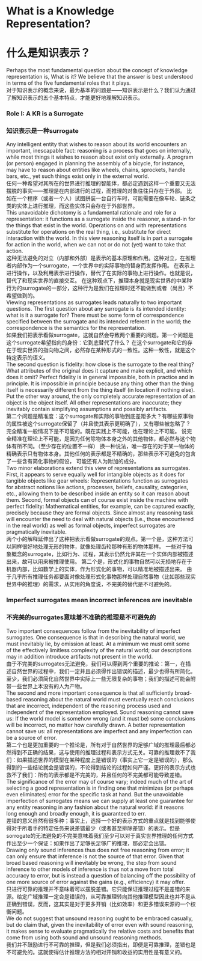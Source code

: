 # What is a Knowledge Representation?
# 什么是知识表示？  
Perhaps the most fundamental question about the concept of knowledge representation is, What is it? We believe that the answer is best
understood in terms of the five fundamental roles that it plays.  
对于知识表示的概念来说，最为基本的问题是——知识表示是什么？我们认为通过了解知识表示的五个基本特点，才能更好地理解知识表示。  
### Role I: A KR is a Surrogate
### 知识表示是一种surrogate  
Any intelligent entity that wishes to reason about its world encounters an
important, inescapable fact: reasoning is a
process that goes on internally,
while most things it wishes to reason about exist only externally. A program
(or person) engaged in planning the assembly of a bicycle, for instance, may
have to reason about entities like wheels,
chains, sprockets, handle bars,
etc., yet such things exist only in the external world.  
任何一种希望对其所在的世界进行推理的智能体，都必定遇到这样一个重要又无法摆脱的事实——推理是在内部进行的过程，而推理的对象往往只存在于外部。
比如在一个程序（或者一个人）试图拼装一台自行车时，可能需要在像车轮、链条之类的实体上进行推理，而这些实体只会存在于外部世界。  
This unavoidable dichotomy is a fundamental rationale and role for a
representation: it functions as a surrogate
inside the reasoner, a stand-in
for the things that exist in the world. Operations on and with
representations substitute
for operations on the real thing, i.e., substitute
for direct interaction with the world. In this view reasoning itself is in
part a surrogate for action in the world, when we can not or do not (yet) want
to take that action.    
这种无法避免的对立（内部和外部）是表示的基本原理和作用。这种对立，在推理者内部作为一个surrogate，一个世界中的实际事物的替身而发挥作用。
在表示上进行操作，以及利用表示进行操作，替代了在实际的事物上进行操作。也就是说，替代了和现实世界的直接交互。
在这种观点下，推理本身就是现实世界的中某种行为的surrogate的一部分，这种行为是我们在推理时还不能做到或者（尚且）不希望做到的。  
Viewing representations as surrogates leads naturally to two important
questions. The first question about any
surrogate is its intended identity:
what is it a surrogate for? There must be some form of correspondence
specified between the surrogate and its intended referent in the world; the
correspondence is the semantics for the
representation.    
如果我们把表示看做surrogate，这就自然会导致两个重要的问题。第一个问题是这个surrogate希望指向的身份：它到底替代了什么？
在这个surrogate和它的存在于现实世界的指向物之间，必然存在某种形式的一致性。这种一致性，就是这个特定表示的语义。  
The second question is fidelity: how close is the surrogate to the real thing?
What attributes of the original does it
capture and make explicit, and which
does it omit? Perfect fidelity is in general impossible, both in practice and
in principle. It is impossible in principle because any thing other than the
thing itself is necessarily different from the
thing itself (in location if
nothing else). Put the other way around, the only completely accurate
representation of an
object is the object itself. All other representations
are inaccurate; they inevitably contain simplifying assumptions
and possibly
artifacts.  
第二个问题是精准度：这个surrogate和实际的事物到底差距多大？有哪些原事物的属性被这个surrogate保留了（并且使其表示更明确了），又有哪些被忽略了？
完全精准一般情况下是不可能的。既在实践上不可能，也在理论上不可能。
说完全精准在理论上不可能，是因为任何除物体本身之外的其他物体，都必然与这个物体有所不同。（至少存在的位置不一样）
换一种说法，唯一存在的对于某一物体的精确表示只有物体本身。其他任何的表示都是不精确的，那些表示不可避免的包含了一些含有简化事物的假设，
可能还有人为附加的成分。  
Two minor elaborations extend this view of representations as surrogates.
First, it appears to serve equally well for
intangible objects as it does for
tangible objects like gear wheels: Representations function as surrogates for
abstract
notions like actions, processes, beliefs, causality, categories,
etc., allowing them to be described inside an entity so it
can reason about
them. Second, formal objects can of course exist inside the machine with
perfect fidelity:
Mathematical entities, for example, can be captured exactly,
precisely because they are formal objects. Since almost
any reasoning task
will encounter the need to deal with natural objects (i.e., those encountered
in the real world) as
well as formal objects, imperfect surrogates are
pragmatically inevitable.  
两个小的解释延伸出了这种把表示看做surrogate的观点。第一个是，这种方法可以同样很好地处理无形的物体，就像处理齿轮那种有形的物体那样。
一些对于抽象概念的surrogate，比如行为、过程，其表示仍然允许其在一个实体内部被描述出来，故可以用来被推理使用。
第二个是，形式化的事物自然可以无损地存在于机器内部，比如数学上的实体，作为形式化的事物，可以精准地被描述出来。
由于几乎所有推理任务都要面对像处理形式化事物那样处理自然事物（比如那些现实世界中的推理）的需求，从实用的角度说，不完美的替代是不可避免的。  
### Imperfect surrogates mean incorrect inferences are inevitable
### 不完美的surrogates意味着不准确的推理是不可避免的

Two important consequences follow from the inevitability of imperfect
surrogates. One consequence is that in
describing the natural world, we must
inevitably lie, by omission at least. At a minimum we must omit some of the
effectively limitless complexity of the natural world; our descriptions may in
addition introduce artifacts not present
in the world.  
由于不完美的surrogates无法避免，我们可以得到两个重要的推论：第一，在描述自然世界的过程中，我们一定并且必须得作出错误的描述，最少也得有所简化。
至少，我们必须简化自然世界中实际上一些无限复杂的事物；我们的描述可能会附带一些世界上本没有的人为产物。  
The second and more important consequence is that all sufficiently broad-based reasoning about the natural world must eventually reach conclusions that are incorrect, independent of the reasoning process used and independent of the representation employed. Sound reasoning cannot save us: If the world model is somehow wrong (and it must be) some conclusions will be incorrect, no matter how carefully drawn. A better representation cannot save us: all representations are imperfect and any imperfection can be a source of error.  
第二个也是更加重要的一个推论是，所有对于自然世界的足够广域的推理最后都必然得到不正确的结果，这与使用的推理过程和表示方式无关。可靠的推理救不了我们：如果描述世界的模型在某种程度上是错误的（事实上它一定是错误的），那么得到的一些结论就会是错误的，不论得到结论的过程如何严谨。更好的表示方式也救不了我们：所有的表示都是不完美的，并且任何的不完美都可能导致差错。  
The significance of the error may of course vary; indeed much of the art of selecting a good representation is in finding one that minimizes (or perhaps even eliminates) error for the specific task at hand. But the unavoidable imperfection of surrogates means we can supply at least one guarantee for any entity reasoning in any fashion about the natural world: if it reasons long enough and broadly enough, it is guaranteed to err.  
差错的意义自然有很多种；事实上，选择一个好的表示方式的重点就是找到能够使得对于所着手的特定任务来说差错最少（或者甚至排除差错）的表示。但是sorrogate的无法避免的不完美意味着我们至少可以对于真实世界推理的任何方式作出至少一个保证：如果作出了足够长足够广的推理，那必定会出错。  
Drawing only sound inferences thus does not free reasoning from error; it can only ensure that inference is not the source of that error. Given that broad based reasoning will inevitably be wrong, the step from sound inference to other models of inference is thus not a move from total accuracy to error, but is instead a question of balancing off
the possibility of one more source of error against the gains (e.g., efficiency) it may offer.  
只进行可靠的推理并不意味着可以摆脱差错。它只能保证推理过程不是差错的来源。给定广域推理一定会是错误的，从可靠推理转向其他推理模型因此也并不是从正确到错误，反而，这其实是对于更多开销（比如效率）和更多错误来源的一个权衡问题。  
We do not suggest that unsound reasoning ought to be embraced casually, but do claim that, given the inevitability of error even with sound reasoning, it makes sense to evaluate pragmatically the relative costs and benefits that come from using both sound and unsound reasoning methods.  
我们并不鼓励进行不可靠的推理，但是我们必须指出，即便是可靠推理，差错也是不可避免的。这就使得估计推理方法的相对开销和收益的实用性是有意义的。  
